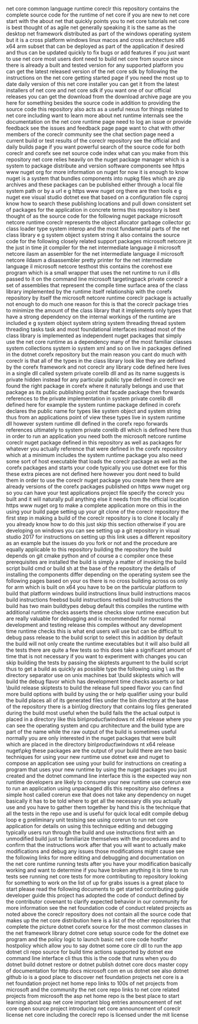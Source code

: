 net core common language runtime coreclr this repository contains the complete source code for the runtime of net core if you are new to net core start with the about net that quickly points you to net core tutorials net core is best thought of as agile net generally speaking it is the same as the desktop net framework distributed as part of the windows operating system but it is a cross platform windows linux macos and cross architecture x86 x64 arm subset that can be deployed as part of the application if desired and thus can be updated quickly to fix bugs or add features if you just want to use net core most users dont need to build net core from source since there is already a built and tested version for any supported platform you can get the latest released version of the net core sdk by following the instructions on the net core getting started page if you need the most up to date daily version of this net core installer you can get it from the latest installers of net core and net core sdk if you want one of our official releases you can get the download from the download archive page are you here for something besides the source code in addition to providing the source code this repository also acts as a useful nexus for things related to net core including want to learn more about net runtime internals see the documentation on the net core runtime page need to log an issue or provide feedback see the issues and feedback page page want to chat with other members of the coreclr community see the chat section page need a current build or test results of the coreclr repository see the official and daily builds page if you want powerful search of the source code for both coreclr and corefx see net source code index what can you make from this repository net core relies heavily on the nuget package manager which is a system to package distribute and version software components see https www nuget org for more information on nuget for now it is enough to know nuget is a system that bundles components into nupkg files which are zip archives and these packages can be published either through a local file system path or by a url e g https www nuget org there are then tools e g nuget exe visual studio dotnet exe that based on a configuration file csproj know how to search these publishing locations and pull down consistent set of packages for the application in concrete terms this repository is best thought of as the source code for the following nuget package microsoft netcore runtime coreclr represents the object allocator garbage collector gc class loader type system interop and the most fundamental parts of the net class library e g system object system string it also contains the source code for the following closely related support packages microsoft netcore jit the just in time jit compiler for the net intermediate language il microsoft netcore ilasm an assembler for the net intermediate language il microsoft netcore ildasm a disassembler pretty printer for the net intermediate language il microsoft netcore testhost this contains the corehost exe program which is a small wrapper that uses the net runtime to run il dlls passed to it on the command line microsoft targetingpack private coreclr a set of assemblies that represent the compile time surface area of the class library implemented by the runtime itself relationship with the corefx repository by itself the microsoft netcore runtime coreclr package is actually not enough to do much one reason for this is that the coreclr package tries to minimize the amount of the class library that it implements only types that have a strong dependency on the internal workings of the runtime are included e g system object system string system threading thread system threading tasks task and most foundational interfaces instead most of the class library is implemented as independent nuget packages that simply use the net core runtime as a dependency many of the most familiar classes system collections system io system xml and so on live in packages defined in the dotnet corefx repository but the main reason you cant do much with coreclr is that all of the types in the class library look like they are defined by the corefx framework and not coreclr any library code defined here lives in a single dll called system private corelib dll and as its name suggests is private hidden instead for any particular public type defined in coreclr we found the right package in corefx where it naturally belongs and use that package as its public publishing point that facade package then forwards references to the private implementation in system private corelib dll defined here for example the system runtime package defined in corefx declares the public name for types like system object and system string thus from an applications point of view these types live in system runtime dll however system runtime dll defined in the corefx repo forwards references ultimately to system private corelib dll which is defined here thus in order to run an application you need both the microsoft netcore runtime coreclr nuget package defined in this repository as well as packages for whatever you actually reference that were defined in the corefx repository which at a minimum includes the system runtime package you also need some sort of host executable that loads the coreclr package as well as the corefx packages and starts your code typically you use dotnet exe for this these extra pieces are not defined here however you dont need to build them in order to use the coreclr nuget package you create here there are already versions of the corefx packages published on https www nuget org so you can have your test applications project file specify the coreclr you built and it will naturally pull anything else it needs from the official location https www nuget org to make a complete application more on this in the using your build page setting up your git clone of the coreclr repository the first step in making a build of the coreclr repository is to clone it locally if you already know how to do this just skip this section otherwise if you are developing on windows you can see setting up a git repository in visual studio 2017 for instructions on setting up this link uses a different repository as an example but the issues do you fork or not and the procedure are equally applicable to this repository building the repository the build depends on git cmake python and of course a c compiler once these prerequisites are installed the build is simply a matter of invoking the build script build cmd or build sh at the base of the repository the details of installing the components differ depending on the operating system see the following pages based on your os there is no cross building across os only for arm which is built on x64 you have to be on the particular platform to build that platform windows build instructions linux build instructions macos build instructions freebsd build instructions netbsd build instructions the build has two main buildtypes debug default this compiles the runtime with additional runtime checks asserts these checks slow runtime execution but are really valuable for debugging and is recommended for normal development and testing release this compiles without any development time runtime checks this is what end users will use but can be difficult to debug pass release to the build script to select this in addition by default the build will not only create the runtime executables but it will also build all the tests there are quite a few tests so this does take a significant amount of time that is not necessary if you want to experiment with changes you can skip building the tests by passing the skiptests argument to the build script thus to get a build as quickly as possible type the following using \ as the directory separator use on unix machines bat \build skiptests which will build the debug flavor which has development time checks asserts or bat \build release skiptests to build the release full speed flavor you can find more build options with build by using the or help qualifier using your build the build places all of its generated files under the bin directory at the base of the repository there is a bin\log directory that contains log files generated during the build most useful when the build fails the the actual output is placed in a directory like this bin\product\windows nt x64 release where you can see the operating system and cpu architecture and the build type are part of the name while the raw output of the build is sometimes useful normally you are only interested in the nuget packages that were built which are placed in the directory bin\product\windows nt x64 release nuget\pkg these packages are the output of your build there are two basic techniques for using your new runtime use dotnet exe and nuget to compose an application see using your build for instructions on creating a program that uses your new runtime by using the nuget packages you just created and the dotnet command line interface this is the expected way non runtime developers are likely to consume your new runtime use corerun exe to run an application using unpackaged dlls this repository also defines a simple host called corerun exe that does not take any dependency on nuget basically it has to be told where to get all the necessary dlls you actually use and you have to gather them together by hand this is the technique that all the tests in the repo use and is useful for quick local edit compile debug loop e g preliminary unit testsing see using corerun to run net core application for details on using this technique editing and debugging typically users run through the build and use instructions first with an unmodified build just to familiarize themselves with the procedures and to confirm that the instructions work after that you will want to actually make modifications and debug any issues those modifications might cause see the following links for more editing and debugging and documentation on the net core runtime running tests after you have your modification basically working and want to determine if you have broken anything it is time to run tests see running net core tests for more contributing to repository looking for something to work on the list of up for grabs issues is a great place to start please read the following documents to get started contributing guide developer guide this project has adopted the code of conduct defined by the contributor covenant to clarify expected behavior in our community for more information see the net foundation code of conduct related projects as noted above the coreclr repository does not contain all the source code that makes up the net core distribution here is a list of the other repositories that complete the picture dotnet corefx source for the most common classes in the net framework library dotnet core setup source code for the dotnet exe program and the policy logic to launch basic net core code hostfxr hostpolicy which allow you to say dotnet some core clr dll to run the app dotnet cli repo source for build time actions supported by dotnet exe command line interface cli thus this is the code that runs when you do dotnet build dotnet restore or dotnet publish dotnet core docs master copy of documentation for http docs microsoft com en us dotnet see also dotnet github io is a good place to discover net foundation projects net core is a net foundation project net home repo links to 100s of net projects from microsoft and the community the net core repo links to net core related projects from microsoft the asp net home repo is the best place to start learning about asp net core important blog entries announcement of net core open source project introducing net core announcement of coreclr license net core including the coreclr repo is licensed under the mit license